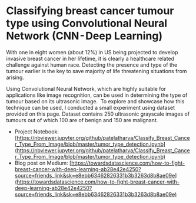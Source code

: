 # Classifying breast cancer tumour type using Convolutional Neural Network (CNN - Deep Learning)
With one in eight women (about 12%) in US being projected to develop invasive breast cancer in her lifetime, it is clearly a healthcare related challenge against human race. Detecting the presence and type of the tumour earlier is the key to save majority of life threatening situations from arising.

Using Convolutional Neural Network, which are highly suitable for applications like image recognition, can be used in determining the type of tumour based on its ultrasonic image.  
To explore and showcase how this technique can be used, I conducted a small experiment using dataset provided on this page. Dataset contains 250 ultrasonic grayscale images of tumours out of which 100 are of benign and 150 are malignant.

- Project Notebook: [https://nbviewer.jupyter.org/github/patelatharva/Classify_Breast_Cancer_Type_From_Image/blob/master/tumor_type_detection.ipynb](https://nbviewer.jupyter.org/github/patelatharva/Classify_Breast_Cancer_Type_From_Image/blob/master/tumor_type_detection.ipynb)  
- Blog post on Medium: [https://towardsdatascience.com/how-to-fight-breast-cancer-with-deep-learning-ab28e42e4250?source=friends_link&sk=e8ebb63462826331b3b3263d8b8ae09e](https://towardsdatascience.com/how-to-fight-breast-cancer-with-deep-learning-ab28e42e4250?source=friends_link&sk=e8ebb63462826331b3b3263d8b8ae09e)
